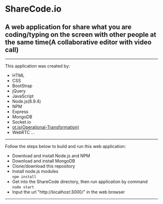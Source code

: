 # ShareCode.io
## A web application for share what you are coding/typing on the screen with other people at the same time(A collaborative editor with video call)
<hr>
This application was created by: 
<br>

* HTML
* CSS
* BootStrap
* jQuery
* JavaScript
* Node.js(8.9.4)
* NPM
* Express
* MongoDB
* Socket.io
* <a href="https://github.com/Operational-Transformation/ot.js">ot.js(Operational-Transformation)</a>
* WebRTC
...
<hr>
Follow the steps below to build and run this web application:
<br>

* Download and install Node.js and NPM
* Download and install MongoDB
* Clone/download this repository
* Install node.js modules <br>
`npm install`   
* Get into the ShareCode directory, then run application by command <br>
`node start`  
* Input the url "http://localhost:3000/" in the web browser
<hr>

